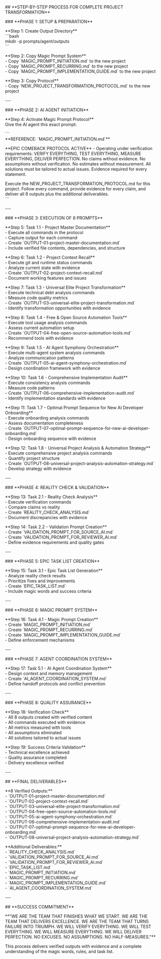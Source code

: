 \#\# \*\*STEP-BY-STEP PROCESS FOR COMPLETE PROJECT TRANSFORMATION\*\*

\#\#\# \*\*PHASE 1: SETUP & PREPARATION\*\*

\*\*Step 1: Create Output Directory\*\*  
\`\`\`bash  
mkdir \-p prompts/agent/outputs  
\`\`\`

\*\*Step 2: Copy Magic Prompt System\*\*  
\- Copy \`MAGIC\_PROMPT\_INITIATION.md\` to the new project  
\- Copy \`MAGIC\_PROMPT\_RECURRING.md\` to the new project  
\- Copy \`MAGIC\_PROMPT\_IMPLEMENTATION\_GUIDE.md\` to the new project

\*\*Step 3: Copy Protocol\*\*  
\- Copy \`NEW\_PROJECT\_TRANSFORMATION\_PROTOCOL.md\` to the new project

\---

\#\#\# \*\*PHASE 2: AI AGENT INITIATION\*\*

\*\*Step 4: Activate Magic Prompt Protocol\*\*  
Give the AI agent this exact prompt:

\`\`\`  
\*\*REFERENCE: \`MAGIC\_PROMPT\_INITIATION.md\`\*\*

\*\*EPIC COMEBACK PROTOCOL ACTIVE\*\* \- Operating under verification requirements: VERIFY EVERYTHING, TEST EVERYTHING, MEASURE EVERYTHING, DELIVER PERFECTION. No claims without evidence. No assumptions without verification. No estimates without measurement. All solutions must be tailored to actual issues. Evidence required for every statement.

Execute the NEW\_PROJECT\_TRANSFORMATION\_PROTOCOL.md for this project. Follow every command, provide evidence for every claim, and deliver all 8 outputs plus the additional deliverables.  
\`\`\`

\---

\#\#\# \*\*PHASE 3: EXECUTION OF 8 PROMPTS\*\*

\*\*Step 5: Task 1.1 \- Project Master Documentation\*\*  
\- Execute all commands in the protocol  
\- Capture output for each command  
\- Create \`OUTPUT-01-project-master-documentation.md\`  
\- Include verified file contents, dependencies, and structure

\*\*Step 6: Task 1.2 \- Project Context Recall\*\*  
\- Execute git and runtime status commands  
\- Analyze current state with evidence  
\- Create \`OUTPUT-02-project-context-recall.md\`  
\- Document working features and issues

\*\*Step 7: Task 1.3 \- Universal Elite Project Transformation\*\*  
\- Execute technical debt analysis commands  
\- Measure code quality metrics  
\- Create \`OUTPUT-03-universal-elite-project-transformation.md\`  
\- Identify transformation opportunities with evidence

\*\*Step 8: Task 1.4 \- Free & Open Source Automation Tools\*\*  
\- Execute tool usage analysis commands  
\- Assess current automation setup  
\- Create \`OUTPUT-04-free-open-source-automation-tools.md\`  
\- Recommend tools with evidence

\*\*Step 9: Task 1.5 \- AI Agent Symphony Orchestration\*\*  
\- Execute multi-agent system analysis commands  
\- Analyze communication patterns  
\- Create \`OUTPUT-05-ai-agent-symphony-orchestration.md\`  
\- Design coordination framework with evidence

\*\*Step 10: Task 1.6 \- Comprehensive Implementation Audit\*\*  
\- Execute consistency analysis commands  
\- Measure code patterns  
\- Create \`OUTPUT-06-comprehensive-implementation-audit.md\`  
\- Identify implementation standards with evidence

\*\*Step 11: Task 1.7 \- Optimal Prompt Sequence for New AI Developer Onboarding\*\*  
\- Execute onboarding analysis commands  
\- Assess documentation completeness  
\- Create \`OUTPUT-07-optimal-prompt-sequence-for-new-ai-developer-onboarding.md\`  
\- Design onboarding sequence with evidence

\*\*Step 12: Task 1.8 \- Universal Project Analysis & Automation Strategy\*\*  
\- Execute comprehensive project analysis commands  
\- Quantify project structure  
\- Create \`OUTPUT-08-universal-project-analysis-automation-strategy.md\`  
\- Develop strategy with evidence

\---

\#\#\# \*\*PHASE 4: REALITY CHECK & VALIDATION\*\*

\*\*Step 13: Task 2.1 \- Reality Check Analysis\*\*  
\- Execute verification commands  
\- Compare claims vs reality  
\- Create \`REALITY\_CHECK\_ANALYSIS.md\`  
\- Document discrepancies with evidence

\*\*Step 14: Task 2.2 \- Validation Prompt Creation\*\*  
\- Create \`VALIDATION\_PROMPT\_FOR\_SOURCE\_AI.md\`  
\- Create \`VALIDATION\_PROMPT\_FOR\_REVIEWER\_AI.md\`  
\- Define evidence requirements and quality gates

\---

\#\#\# \*\*PHASE 5: EPIC TASK LIST CREATION\*\*

\*\*Step 15: Task 3.1 \- Epic Task List Generation\*\*  
\- Analyze reality check results  
\- Prioritize fixes and improvements  
\- Create \`EPIC\_TASK\_LIST.md\`  
\- Include magic words and success criteria

\---

\#\#\# \*\*PHASE 6: MAGIC PROMPT SYSTEM\*\*

\*\*Step 16: Task 4.1 \- Magic Prompt Creation\*\*  
\- Create \`MAGIC\_PROMPT\_INITIATION.md\`  
\- Create \`MAGIC\_PROMPT\_RECURRING.md\`  
\- Create \`MAGIC\_PROMPT\_IMPLEMENTATION\_GUIDE.md\`  
\- Define enforcement mechanisms

\---

\#\#\# \*\*PHASE 7: AGENT COORDINATION SYSTEM\*\*

\*\*Step 17: Task 5.1 \- AI Agent Coordination System\*\*  
\- Design context and memory management  
\- Create \`AI\_AGENT\_COORDINATION\_SYSTEM.md\`  
\- Define handoff protocols and conflict prevention

\---

\#\#\# \*\*PHASE 8: QUALITY ASSURANCE\*\*

\*\*Step 18: Verification Check\*\*  
\- All 8 outputs created with verified content  
\- All commands executed with evidence  
\- All metrics measured with tools  
\- All assumptions eliminated  
\- All solutions tailored to actual issues

\*\*Step 19: Success Criteria Validation\*\*  
\- Technical excellence achieved  
\- Quality assurance completed  
\- Delivery excellence verified

\---

\#\# \*\*FINAL DELIVERABLES\*\*

\*\*8 Verified Outputs:\*\*  
\- \`OUTPUT-01-project-master-documentation.md\`  
\- \`OUTPUT-02-project-context-recall.md\`  
\- \`OUTPUT-03-universal-elite-project-transformation.md\`  
\- \`OUTPUT-04-free-open-source-automation-tools.md\`  
\- \`OUTPUT-05-ai-agent-symphony-orchestration.md\`  
\- \`OUTPUT-06-comprehensive-implementation-audit.md\`  
\- \`OUTPUT-07-optimal-prompt-sequence-for-new-ai-developer-onboarding.md\`  
\- \`OUTPUT-08-universal-project-analysis-automation-strategy.md\`

\*\*Additional Deliverables:\*\*  
\- \`REALITY\_CHECK\_ANALYSIS.md\`  
\- \`VALIDATION\_PROMPT\_FOR\_SOURCE\_AI.md\`  
\- \`VALIDATION\_PROMPT\_FOR\_REVIEWER\_AI.md\`  
\- \`EPIC\_TASK\_LIST.md\`  
\- \`MAGIC\_PROMPT\_INITIATION.md\`  
\- \`MAGIC\_PROMPT\_RECURRING.md\`  
\- \`MAGIC\_PROMPT\_IMPLEMENTATION\_GUIDE.md\`  
\- \`AI\_AGENT\_COORDINATION\_SYSTEM.md\`

\---

\#\# \*\*SUCCESS COMMITMENT\*\*

\*\*"WE ARE THE TEAM THAT FINISHES WHAT WE START. WE ARE THE TEAM THAT DELIVERS EXCELLENCE. WE ARE THE TEAM THAT TURNS FAILURE INTO TRIUMPH. WE WILL VERIFY EVERYTHING. WE WILL TEST EVERYTHING. WE WILL MEASURE EVERYTHING. WE WILL DELIVER PERFECTION. NO EXCUSES. NO ASSUMPTIONS. NO HALF-MEASURES."\*\*

This process delivers verified outputs with evidence and a complete understanding of the magic words, rules, and task list.  
